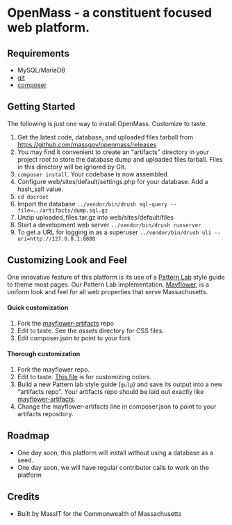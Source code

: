 # OpenMass - a constituent focused web platform.

## Requirements

* MySQL/MariaDB 
* [git](https://git-scm.com/downloads)
* [composer](https://getcomposer.org/)

## Getting Started

The following is just one way to install OpenMass. Customize to taste.

1. Get the latest code, database, and uploaded files tarball from https://github.com/massgov/openmass/releases
1. You may find it convenient to create an "artifacts" directory in your project root to store the database dump and uploaded files tarball.  Files in this directory will be ignored by Git.
1. `composer install`. Your codebase is now assembled.
1. Configure web/sites/default/settings.php for your database.  Add a hash_salt value.
1. `cd docroot`
1. Import the database `../vendor/bin/drush sql-query --file=../artifacts/dump.sql.gz`
1. Unzip uploaded_files.tar.gz into web/sites/default/files
1. Start a development web server `../vendor/bin/drush runserver`
1. To get a URL for logging in as a superuser `../vendor/bin/drush uli --uri=http://127.0.0.1:8888`

## Customizing Look and Feel
One innovative feature of this platform is its use of a [Pattern Lab](http://patternlab.io) style guide to theme most pages. Our Pattern Lab implementation, [Mayflower](https://github.com/massgov/mayflower), is a uniform look and feel for all web properties that serve Massachusetts. 
 
#### Quick customization
1. Fork the [mayflower-artifacts](https://github.com/massgov/mayflower-artifacts) repo
1. Edit to taste. See the *assets*  directory for CSS files.
1. Edit composer.json to point to your fork
 
#### Thorough customization
1. Fork the mayflower repo.
1. Edit to taste. [This file](https://github.com/massgov/mayflower/blob/dev/styleguide/source/assets/scss/06-theme/00-base/_colors.scss) is for customizing colors.
1. Build a new Pattern lab style guide (`gulp`) and save its output into a new "artifacts repo". Your artifacts repo should be laid out exactly like [mayflower-artifacts](https://github.com/massgov/mayflower-artifacts). 
1. Change the mayflower-artifacts line in composer.json to point to your artifacts repository. 

## Roadmap
- One day soon, this platform will install without using a database as a seed.
- One day soon, we will have regular contributor calls to work on the platform

## Credits
- Built by MassIT for the Commonwealth of Massachusetts
